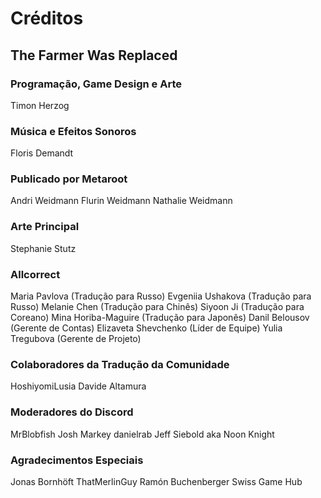 # Créditos

## The Farmer Was Replaced

### Programação, Game Design e Arte
Timon Herzog

### Música e Efeitos Sonoros
Floris Demandt

### Publicado por Metaroot
Andri Weidmann
Flurin Weidmann
Nathalie Weidmann

### Arte Principal
Stephanie Stutz

### Allcorrect
Maria Pavlova (Tradução para Russo)
Evgeniia Ushakova (Tradução para Russo)
Melanie Chen (Tradução para Chinês)
Siyoon Ji (Tradução para Coreano)
Mina Horiba-Maguire (Tradução para Japonês)
Danil Belousov (Gerente de Contas)
Elizaveta Shevchenko (Líder de Equipe)
Yulia Tregubova (Gerente de Projeto)

### Colaboradores da Tradução da Comunidade
HoshiyomiLusia
Davide Altamura

### Moderadores do Discord
MrBlobfish
Josh Markey
danielrab
Jeff Siebold aka Noon Knight

### Agradecimentos Especiais
Jonas Bornhöft
ThatMerlinGuy
Ramón Buchenberger
Swiss Game Hub